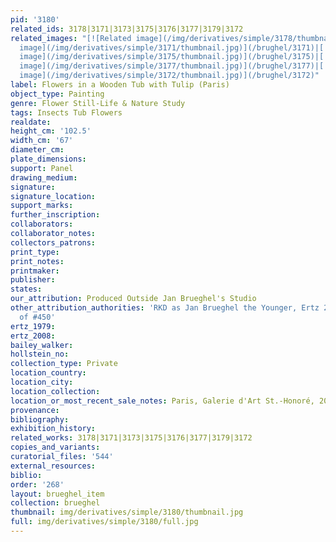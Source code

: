 ```yaml
---
pid: '3180'
related_ids: 3178|3171|3173|3175|3176|3177|3179|3172
related_images: "[![Related image](/img/derivatives/simple/3178/thumbnail.jpg)](/brughel/3178)|[![Related
  image](/img/derivatives/simple/3171/thumbnail.jpg)](/brughel/3171)|[![Related image](/img/derivatives/simple/3173/thumbnail.jpg)](/brughel/3173)|[![Related
  image](/img/derivatives/simple/3175/thumbnail.jpg)](/brughel/3175)|[![Related image](/img/derivatives/simple/3176/thumbnail.jpg)](/brughel/3176)|[![Related
  image](/img/derivatives/simple/3177/thumbnail.jpg)](/brughel/3177)|[![Related image](/img/derivatives/simple/3179/thumbnail.jpg)](/brughel/3179)|[![Related
  image](/img/derivatives/simple/3172/thumbnail.jpg)](/brughel/3172)"
label: Flowers in a Wooden Tub with Tulip (Paris)
object_type: Painting
genre: Flower Still-Life & Nature Study
tags: Insects Tub Flowers
realdate: 
height_cm: '102.5'
width_cm: '67'
diameter_cm: 
plate_dimensions: 
support: Panel
drawing_medium: 
signature: 
signature_location: 
support_marks: 
further_inscription: 
collaborators: 
collaborator_notes: 
collectors_patrons: 
print_type: 
print_notes: 
printmaker: 
publisher: 
states: 
our_attribution: Produced Outside Jan Brueghel's Studio
other_attribution_authorities: 'RKD as Jan Brueghel the Younger, Ertz 2008-10, variant
  of #450'
ertz_1979: 
ertz_2008: 
bailey_walker: 
hollstein_no: 
collection_type: Private
location_country: 
location_city: 
location_collection: 
location_or_most_recent_sale_notes: Paris, Galerie d'Art St.-Honoré, 2005
provenance: 
bibliography: 
exhibition_history: 
related_works: 3178|3171|3173|3175|3176|3177|3179|3172
copies_and_variants: 
curatorial_files: '544'
external_resources: 
biblio: 
order: '268'
layout: brueghel_item
collection: brueghel
thumbnail: img/derivatives/simple/3180/thumbnail.jpg
full: img/derivatives/simple/3180/full.jpg
---
```

